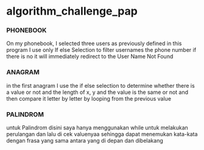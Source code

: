 # algorithm_challenge_pap

### PHONEBOOK

On my phonebook, I selected three users as previously defined
in this program I use only If else Selection to filter usernames
the phone number if there is no it will immediately redirect to the User Name Not Found

### ANAGRAM

in the first anagram I use the if else selection to determine whether there is a value or not and the length of x, y and the value is the same or not and then compare it letter by letter by looping from the previous value
 

### PALINDROM

untuk Palindrom disini saya hanya menggunakan while untuk melakukan perulangan dan lalu di cek valuenyaa sehingga dapat menemukan kata-kata dengan frasa yang sama antara yang di depan dan dibelakang

